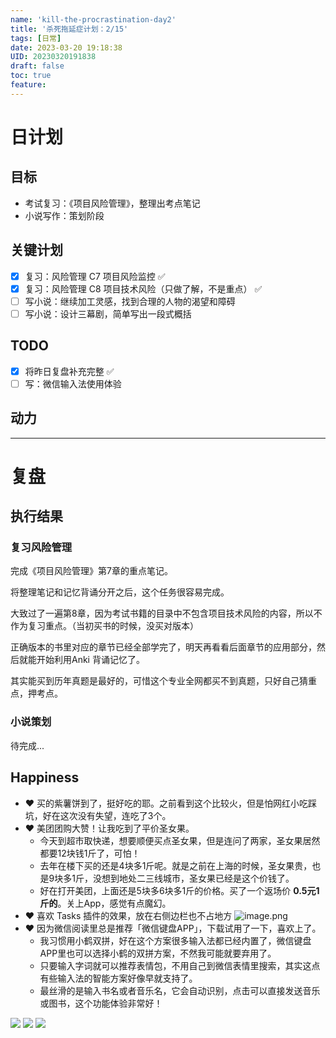 ```yaml
---
name: 'kill-the-procrastination-day2'
title: '杀死拖延症计划：2/15'
tags: [日常]
date: 2023-03-20 19:18:38
UID: 20230320191838
draft: false
toc: true
feature: 
---
```




# 日计划
## 目标
- 考试复习：《项目风险管理》，整理出考点笔记
- 小说写作：策划阶段

## 关键计划
- [x] 复习：风险管理 C7 项目风险监控 ✅ 
- [x] 复习：风险管理 C8 项目技术风险（只做了解，不是重点） ✅ 
- [ ] 写小说：继续加工灵感，找到合理的人物的渴望和障碍
- [ ] 写小说：设计三幕剧，简单写出一段式概括

<!--more-->

## TODO
- [x] 将昨日复盘补充完整 ✅ 
- [ ] 写：微信输入法使用体验

## 动力


---

# 复盘
## 执行结果

### 复习风险管理
完成《项目风险管理》第7章的重点笔记。

将整理笔记和记忆背诵分开之后，这个任务很容易完成。

大致过了一遍第8章，因为考试书籍的目录中不包含项目技术风险的内容，所以不作为复习重点。（当初买书的时候，没买对版本）

正确版本的书里对应的章节已经全部学完了，明天再看看后面章节的应用部分，然后就能开始利用Anki 背诵记忆了。

其实能买到历年真题是最好的，可惜这个专业全网都买不到真题，只好自己猜重点，押考点。

### 小说策划
待完成...

## Happiness 
- ❤️ 买的紫薯饼到了，挺好吃的耶。之前看到这个比较火，但是怕网红小吃踩坑，好在这次没有失望，连吃了3个。
- ❤️ 美团团购大赞！让我吃到了平价圣女果。
	- 今天到超市取快递，想要顺便买点圣女果，但是连问了两家，圣女果居然都要12块钱1斤了，可怕！
	- 去年在楼下买的还是4块多1斤呢。就是之前在上海的时候，圣女果贵，也是9块多1斤，没想到地处二三线城市，圣女果已经是这个价钱了。
	- 好在打开美团，上面还是5块多6块多1斤的价格。买了一个返场价 **0.5元1斤的**。关上App，感觉有点魔幻。 
- ❤️ 喜欢 Tasks 插件的效果，放在右侧边栏也不占地方
	![image.png](https://s2.loli.net/2023/03/20/UqaI3YTxrmpZPHg.png)
- ❤️ 因为微信阅读里总是推荐「微信键盘APP」，下载试用了一下，喜欢上了。
	- 我习惯用小鹤双拼，好在这个方案很多输入法都已经内置了，微信键盘APP里也可以选择小鹤的双拼方案，不然我可能就要弃用了。
	- 只要输入字词就可以推荐表情包，不用自己到微信表情里搜索，其实这点有些输入法的智能方案好像早就支持了。
	- 最丝滑的是输入书名或者音乐名，它会自动识别，点击可以直接发送音乐或图书，这个功能体验非常好！
	
<gallery>
    <img src="https://s2.loli.net/2023/03/20/mcaCtiKAfMIe4wX.jpg">
    <img src="https://s2.loli.net/2023/03/20/Y8ctleZCTyOfMSQ.jpg">
    <img src="https://s2.loli.net/2023/03/20/uFbVot8PXYcGvNe.jpg">
</gallery>

